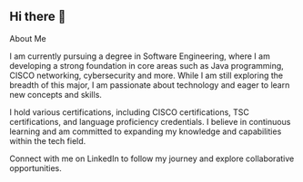 ## Hi there 👋

<!--
**edanurkil/edanurkil** is a ✨ _special_ ✨ repository because its `README.md` (this file) appears on your GitHub profile.

Here are some ideas to get you started:

- 🔭 I’m currently working on ...
- 🌱 I’m currently learning ...
- 👯 I’m looking to collaborate on ...
- 🤔 I’m looking for help with ...
- 💬 Ask me about ...
- 📫 How to reach me: ...
- 😄 Pronouns: ...
- ⚡ Fun fact: ...
-->
About Me

I am currently pursuing a degree in Software Engineering, where I am developing a strong foundation in core areas such as Java programming, CISCO networking, cybersecurity and more. While I am still exploring the breadth of this major, I am passionate about technology and eager to learn new concepts and skills.

I hold various certifications, including CISCO certifications, TSC certifications, and language proficiency credentials. I believe in continuous learning and am committed to expanding my knowledge and capabilities within the tech field.

Connect with me on LinkedIn to follow my journey and explore collaborative opportunities.


